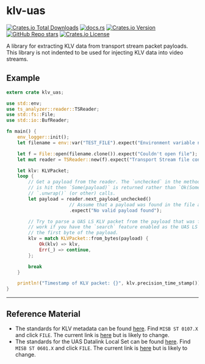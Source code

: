 # klv-uas

[![Crates.io Total Downloads](https://img.shields.io/crates/d/klv-uas)](https://crates.io/crates/klv-uas)
[![docs.rs](https://img.shields.io/docsrs/klv-uas)](https://docs.rs/klv-uas)
[![Crates.io Version](https://img.shields.io/crates/v/klv-uas)](https://crates.io/crates/klv-uas/versions)
[![GitHub Repo stars](https://img.shields.io/github/stars/GrimOutlook/klv-uas)](https://github.com/GrimOutlook/klv-uas)
[![Crates.io License](https://img.shields.io/crates/l/klv-uas)](../LICENSE)

A library for extracting KLV data from transport stream packet payloads. This library is not
indented to be used for injecting KLV data into video streams.

## Example

```rust
extern crate klv_uas;

use std::env;
use ts_analyzer::reader::TSReader;
use std::fs::File;
use std::io::BufReader;

fn main() {
    env_logger::init();
    let filename = env::var("TEST_FILE").expect("Environment variable not set");

    let f = File::open(filename.clone()).expect("Couldn't open file");
    let mut reader = TSReader::new(f).expect("Transport Stream file contains no SYNC bytes.");

    let klv: KLVPacket;
    loop {
        // Get a payload from the reader. The `unchecked` in the method name means that if an error
        // is hit then `Some(payload)` is returned rather than `Ok(Some(payload))` in order to reduce
        // `.unwrap()` (or other) calls.
        let payload = reader.next_payload_unchecked()
                       // Assume that a payload was found in the file and was successfully parsed.
                       .expect("No valid payload found");

        // Try to parse a UAS LS KLV packet from the payload that was found. This will likely only
        // work if you have the `search` feature enabled as the UAS LS KLV record does not start at
        // the first byte of the payload.
        klv = match KLVPacket::from_bytes(payload) {
            Ok(klv) => klv,
            Err(_) => continue,
        };

        break
    }

    println!("Timestamp of KLV packet: {}", klv.precision_time_stamp());
}
```

---

## Reference Material

- The standards for KLV metadata can be found [here](https://nsgreg.nga.mil/misb.jsp). Find `MISB ST 0107.X` and click `FILE`. The current link is [here](https://kubic-nsg-standards-nsgreg-nsgreg-files-6lxvt.s3.us-east-1.amazonaws.com/doc/Document/ST0107.5.pdf?X-Amz-Algorithm=AWS4-HMAC-SHA256&X-Amz-Credential=AKIAVXR7TTKDX37WLG6Z%2F20240530%2Fus-east-1%2Fs3%2Faws4_request&X-Amz-Date=20240530T191903Z&X-Amz-Expires=7200&X-Amz-SignedHeaders=host&response-cache-control=7200&response-content-disposition=inline&response-content-type=application%2Fpdf&X-Amz-Signature=6f5bea7707638df7b9bd51389eca587021b89c22a851be32113f66acf42bcdfc) but is likely to change.
- The standards for the UAS Datalink Local Set can be found [here](https://nsgreg.nga.mil/misb.jsp). Find `MISB ST 0601.X` and click `FILE`. The current link is [here](https://kubic-nsg-standards-nsgreg-nsgreg-files-6lxvt.s3.us-east-1.amazonaws.com/doc/Document/ST0601.19.pdf?X-Amz-Algorithm=AWS4-HMAC-SHA256&X-Amz-Credential=AKIAVXR7TTKDX37WLG6Z%2F20240530%2Fus-east-1%2Fs3%2Faws4_request&X-Amz-Date=20240530T191903Z&X-Amz-Expires=7200&X-Amz-SignedHeaders=host&response-cache-control=7200&response-content-disposition=inline&response-content-type=application%2Fpdf&X-Amz-Signature=6d80dcb5bae2542423382f17ec4c2ba23366c1378ccc33abf55ccf39dac7b1f0) but is likely to change.

